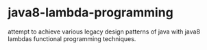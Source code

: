 # java8-lambda-programming
attempt to achieve various legacy design patterns of java with java8 lambdas functional programming techniques.
